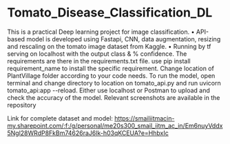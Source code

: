 # Tomato_Disease_Classification_DL
This is a practical Deep learning project for image classification.
•	API-based model is developed using Fastapi, CNN, data augmentation, resizing and rescaling on the tomato image dataset from Kaggle.
•	Running by tf serving on localhost with the output class & % confidence.
The requirements are there in the requirements.txt file.
use pip install requirement_name to install the specific requirement.
Change location of PlantVillage folder according to your code needs.
To run the model, open terminal and change directory to location on tomato_api.py and run uvicorn tomato_api:app --reload.
Either use localhost or Postman to upload and check the accuracy of the model. Relevant screenshots are available in the repository

Link for complete dataset and model: https://smailiitmacin-my.sharepoint.com/:f:/g/personal/me20s300_smail_iitm_ac_in/Em6nuyVddx5Ngl28WRdP8FkBm74626raJ6lk-h03qKCEUA?e=HhbxIc
